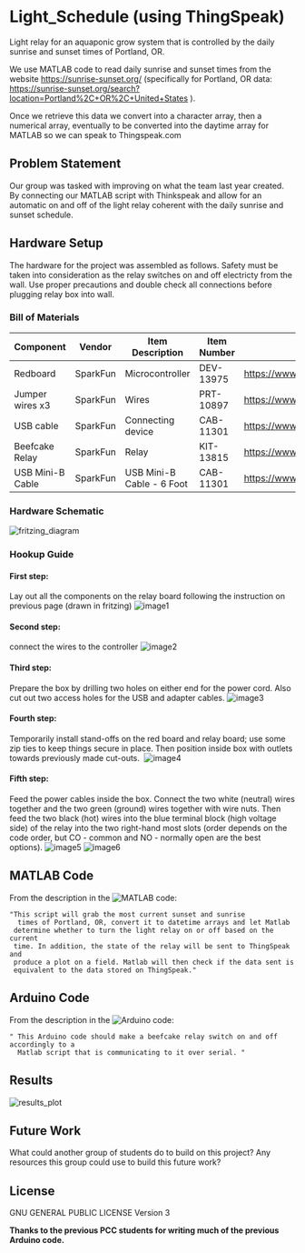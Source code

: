 # Light_Schedule (using ThingSpeak)
Light relay for an aquaponic grow system that is controlled by the daily sunrise and sunset times of Portland, OR. 

We use MATLAB code to read daily sunrise and sunset times from the website https://sunrise-sunset.org/ (specifically for Portland, OR data: https://sunrise-sunset.org/search?location=Portland%2C+OR%2C+United+States ).

Once we retrieve this data we convert into a character array, then a numerical array, eventually to be converted into the daytime array for MATLAB so we can speak to Thingspeak.com

## Problem Statement
Our group was tasked with improving on what the team last year created. By connecting our MATLAB script with Thinkspeak and allow for an automatic on and off of the light relay coherent with the daily sunrise and sunset schedule.

## Hardware Setup
The hardware for the project was assembled as follows. Safety must be taken into consideration as the relay switches on and off electricty from the wall. Use proper precautions and double check all connections before plugging relay box into wall.

### Bill of Materials
| Component | Vendor | Item Description | Item Number | Web Link |
| --------- | ------ | -----------------| ----------- | ---------|
| Redboard | SparkFun | Microcontroller |DEV-13975 | https://www.sparkfun.com/products/13975 |
| Jumper wires x3 | SparkFun | Wires | PRT-10897 | https://www.sparkfun.com/products/10897 |
| USB cable | SparkFun | Connecting device | CAB-11301 | https://www.sparkfun.com/products/11301 |
| Beefcake Relay | SparkFun | Relay | KIT-13815 | https://www.sparkfun.com/products/13815 | 
| USB Mini-B Cable | SparkFun | USB Mini-B Cable - 6 Foot | CAB-11301 | https://www.sparkfun.com/products/11301 |

### Hardware Schematic
![fritzing_diagram](/doc/fritzing_diagram.png)

### Hookup Guide
#### First step:
Lay out all the components on the relay board following the instruction on previous page (drawn in fritzing)
![image1](/doc/image1.png)

#### Second step:
connect the wires to the controller 
![image2](/doc/image2.png)

#### Third step:
Prepare the box by drilling two holes on either end for the power cord. Also cut out two access holes for the USB and adapter cables.
![image3](/doc/image3.png)

#### Fourth step:
Temporarily install stand-offs on the red board and relay board; use some zip ties to keep things secure in place. Then position inside box with outlets towards previously made cut-outs. 
![image4](/doc/image4.png)

#### Fifth step:
Feed the power cables inside the box. Connect the two white (neutral) wires together and the two green (ground) wires together with wire nuts. Then feed the two black (hot) wires into the blue terminal block (high voltage side) of the relay into the two right-hand most slots (order depends on the code order, but CO - common and NO - normally open are the best options).
![image5](/doc/image5.png)
![image6](/doc/image6.png)


## MATLAB Code
From the description in the ![MATLAB code](light_relay.m):
```
"This script will grab the most current sunset and sunrise 
  times of Portland, OR, convert it to datetime arrays and let Matlab
 determine whether to turn the light relay on or off based on the current
 time. In addition, the state of the relay will be sent to ThingSpeak and
 produce a plot on a field. Matlab will then check if the data sent is
 equivalent to the data stored on ThingSpeak."
 ```


## Arduino Code
From the description in the ![Arduino code](light_relay.ino):
```
" This Arduino code should make a beefcake relay switch on and off accordingly to a
  Matlab script that is communicating to it over serial. "
 ```
  
## Results
![results_plot](/doc/plot.png)

## Future Work
What could another group of students do to build on this project? Any resources this group could use to build this future work?


## License
 GNU GENERAL PUBLIC LICENSE Version 3

  
 **Thanks to the previous PCC students for writing much of the previous Arduino code.**
